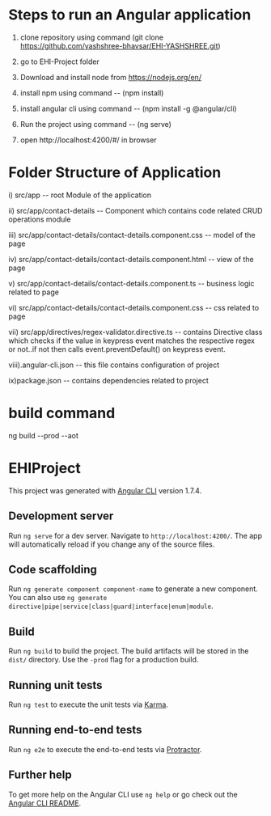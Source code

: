 
# Steps to run an Angular application

1) clone repository using command (git clone https://github.com/yashshree-bhavsar/EHI-YASHSHREE.git)

2) go to EHI-Project folder

3) Download and install node from https://nodejs.org/en/

4) install npm using command -- (npm install)

5) install angular cli using command -- (npm install -g @angular/cli)

6) Run the project using command -- (ng serve)

7) open http://localhost:4200/#/ in browser

# Folder Structure of Application

i) src/app -- root Module of the application 

ii) src/app/contact-details -- Component which contains code related CRUD operations module

iii) src/app/contact-details/contact-details.component.css -- model of the page 

iv) src/app/contact-details/contact-details.component.html -- view of the page 

v) src/app/contact-details/contact-details.component.ts -- business logic related to page

vi) src/app/contact-details/contact-details.component.css -- css related to page

vii) src/app/directives/regex-validator.directive.ts -- contains Directive class which checks if the value in keypress event matches the respective regex or not..if not then calls event.preventDefault() on keypress event.

viii).angular-cli.json -- this file contains configuration of project

ix)package.json -- contains dependencies related to project

# build command
ng build --prod --aot

# EHIProject

This project was generated with [Angular CLI](https://github.com/angular/angular-cli) version 1.7.4.

## Development server

Run `ng serve` for a dev server. Navigate to `http://localhost:4200/`. The app will automatically reload if you change any of the source files.

## Code scaffolding

Run `ng generate component component-name` to generate a new component. You can also use `ng generate directive|pipe|service|class|guard|interface|enum|module`.

## Build

Run `ng build` to build the project. The build artifacts will be stored in the `dist/` directory. Use the `-prod` flag for a production build.

## Running unit tests

Run `ng test` to execute the unit tests via [Karma](https://karma-runner.github.io).

## Running end-to-end tests

Run `ng e2e` to execute the end-to-end tests via [Protractor](http://www.protractortest.org/).

## Further help

To get more help on the Angular CLI use `ng help` or go check out the [Angular CLI README](https://github.com/angular/angular-cli/blob/master/README.md).
